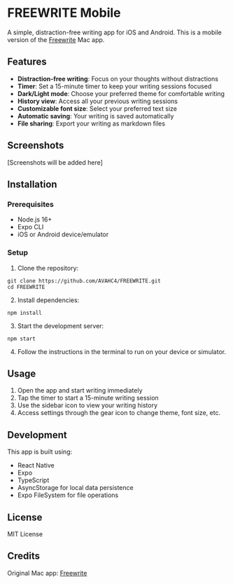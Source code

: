 # FREEWRITE Mobile

A simple, distraction-free writing app for iOS and Android. This is a mobile version of the [Freewrite](https://freewrite.io/) Mac app.

## Features

- **Distraction-free writing**: Focus on your thoughts without distractions
- **Timer**: Set a 15-minute timer to keep your writing sessions focused
- **Dark/Light mode**: Choose your preferred theme for comfortable writing
- **History view**: Access all your previous writing sessions
- **Customizable font size**: Select your preferred text size
- **Automatic saving**: Your writing is saved automatically
- **File sharing**: Export your writing as markdown files

## Screenshots

[Screenshots will be added here]

## Installation

### Prerequisites

- Node.js 16+
- Expo CLI
- iOS or Android device/emulator

### Setup

1. Clone the repository:
```
git clone https://github.com/AVAHC4/FREEWRITE.git
cd FREEWRITE
```

2. Install dependencies:
```
npm install
```

3. Start the development server:
```
npm start
```

4. Follow the instructions in the terminal to run on your device or simulator.

## Usage

1. Open the app and start writing immediately
2. Tap the timer to start a 15-minute writing session
3. Use the sidebar icon to view your writing history
4. Access settings through the gear icon to change theme, font size, etc.

## Development

This app is built using:

- React Native
- Expo
- TypeScript
- AsyncStorage for local data persistence
- Expo FileSystem for file operations

## License

MIT License

## Credits

Original Mac app: [Freewrite](https://freewrite.io/)
